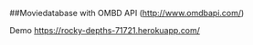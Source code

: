 ##Moviedatabase with OMBD API (http://www.omdbapi.com/)

Demo https://rocky-depths-71721.herokuapp.com/
